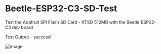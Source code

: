 # Beetle-ESP32-C3-SD-Test
 Test the Adafruit SPI Flash SD Card - XTSD 512MB with the Beetle ESP32-C3 dev board

Test Output - success!

![image](https://github.com/scuba-hacker/Beetle-ESP32-C3-SD-Test/assets/131517566/2ae8c626-e131-4289-93f1-aa3d51ce37e4)
